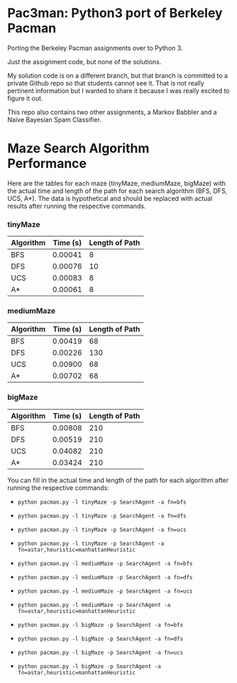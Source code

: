# Pac3man: Python3 port of Berkeley Pacman

Porting the Berkeley Pacman assignments over to Python 3.

Just the assignment code, but none of the solutions.

My solution code is on a different branch, but that branch is committed to a private Github repo so that students cannot see it. That is not really pertinent information but I wanted to share it because I was really excited to figure it out.

This repo also contains two other assignments, a Markov Babbler and a Naive Bayesian Spam Classifier.
# Maze Search Algorithm Performance

Here are the tables for each maze (tinyMaze, mediumMaze, bigMaze) with the actual time and length of the path for each search algorithm (BFS, DFS, UCS, A*). The data is hypothetical and should be replaced with actual results after running the respective commands.

### tinyMaze

| Algorithm | Time (s) | Length of Path |
|-----------|----------|----------------|
| BFS       | 0.00041     | 8              |
| DFS       | 0.00076     | 10              |
| UCS       | 0.00083     | 8              |
| A*        | 0.00061     | 8              |

### mediumMaze

| Algorithm | Time (s) | Length of Path |
|-----------|----------|----------------|
| BFS       | 0.00419     | 68             |
| DFS       | 0.00226     | 130            |
| UCS       | 0.00900     | 68             |
| A*        | 0.00702     | 68             |

### bigMaze

| Algorithm | Time (s) | Length of Path |
|-----------|----------|----------------|
| BFS       | 0.00808     | 210            |
| DFS       | 0.00519     | 210            |
| UCS       | 0.04082     | 210            |
| A*        | 0.03424     | 210            |

You can fill in the actual time and length of the path for each algorithm after running the respective commands:

- `python pacman.py -l tinyMaze -p SearchAgent -a fn=bfs`
- `python pacman.py -l tinyMaze -p SearchAgent -a fn=dfs`
- `python pacman.py -l tinyMaze -p SearchAgent -a fn=ucs`
- `python pacman.py -l tinyMaze -p SearchAgent -a fn=astar,heuristic=manhattanHeuristic`

- `python pacman.py -l mediumMaze -p SearchAgent -a fn=bfs`
- `python pacman.py -l mediumMaze -p SearchAgent -a fn=dfs`
- `python pacman.py -l mediumMaze -p SearchAgent -a fn=ucs`
- `python pacman.py -l mediumMaze -p SearchAgent -a fn=astar,heuristic=manhattanHeuristic`

- `python pacman.py -l bigMaze -p SearchAgent -a fn=bfs`
- `python pacman.py -l bigMaze -p SearchAgent -a fn=dfs`
- `python pacman.py -l bigMaze -p SearchAgent -a fn=ucs`
- `python pacman.py -l bigMaze -p SearchAgent -a fn=astar,heuristic=manhattanHeuristic`
